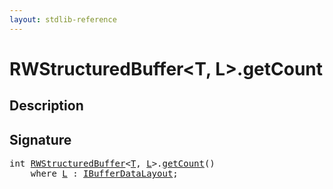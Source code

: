 ```yaml
---
layout: stdlib-reference
---
```


# RWStructuredBuffer\<T, L\>\.getCount

## Description





## Signature 

<pre>
<span class="code_keyword">int</span> <a href="/stdlib-reference/types/rwstructuredbuffer-012c/index" class="code_type">RWStructuredBuffer</a>&lt;<a href="/stdlib-reference/types/rwstructuredbuffer-012c/index#typeparam-T" class="code_type">T</a>, <a href="/stdlib-reference/types/rwstructuredbuffer-012c/index#typeparam-L" class="code_type">L</a>&gt;.<a href="/stdlib-reference/types/rwstructuredbuffer-012c/getcount-3">getCount</a>()
    <span class='code_keyword'>where</span> <a href="/stdlib-reference/types/rwstructuredbuffer-012c/index#typeparam-L" class="code_type">L</a> : <a href="/stdlib-reference/interfaces/ibufferdatalayout-017b/index" class="code_type">IBufferDataLayout</a>;

</pre>

